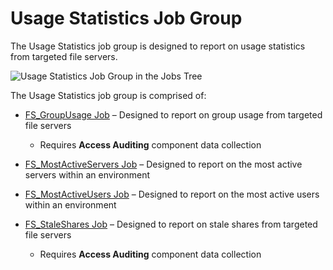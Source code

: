 # Usage Statistics Job Group

The Usage Statistics job group is designed to report on usage statistics from targeted file servers.

![Usage Statistics Job Group in the Jobs Tree](/img/product_docs/accessanalyzer/12.0/admin/hostmanagement/jobstree.webp)

The Usage Statistics job group is comprised of:

- [FS_GroupUsage Job](/docs/accessanalyzer/12.0/solutions/filesystem/activity/usagestatistics/fs_groupusage.md) – Designed to report on group usage from targeted file
  servers

    - Requires **Access Auditing** component data collection

- [FS_MostActiveServers Job](/docs/accessanalyzer/12.0/solutions/filesystem/activity/usagestatistics/fs_mostactiveservers.md) – Designed to report on the most active
  servers within an environment
- [FS_MostActiveUsers Job](/docs/accessanalyzer/12.0/solutions/filesystem/activity/usagestatistics/fs_mostactiveusers.md) – Designed to report on the most active users
  within an environment
- [FS_StaleShares Job](/docs/accessanalyzer/12.0/solutions/filesystem/activity/usagestatistics/fs_staleshares.md) – Designed to report on stale shares from targeted file
  servers

    - Requires **Access Auditing** component data collection
